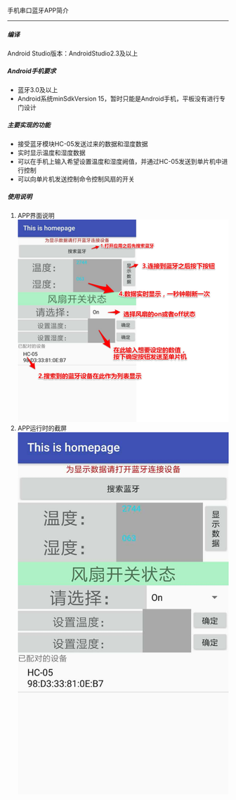 手机串口蓝牙APP简介

***

##### 编译

Android Studio版本：AndroidStudio2.3及以上

##### Android手机要求
* 蓝牙3.0及以上
* Android系统minSdkVersion 15，暂时只能是Android手机，平板没有进行专门设计

##### 主要实现的功能
* 接受蓝牙模块HC-05发送过来的数据和湿度数据
* 实时显示温度和湿度数据
* 可以在手机上输入希望设置温度和湿度阙值，并通过HC-05发送到单片机中进行控制
* 可以向单片机发送控制命令控制风扇的开关

##### 使用说明
1. APP界面说明
  ![annotation](https://github.com/Alexader/ControlBlueTooth/blob/master/annotation.jpg "图片注释")
2. APP运行时的截屏
  ![screenshot](https://github.com/Alexader/ControlBlueTooth/blob/master/screenshot.jpg "运行截屏")

